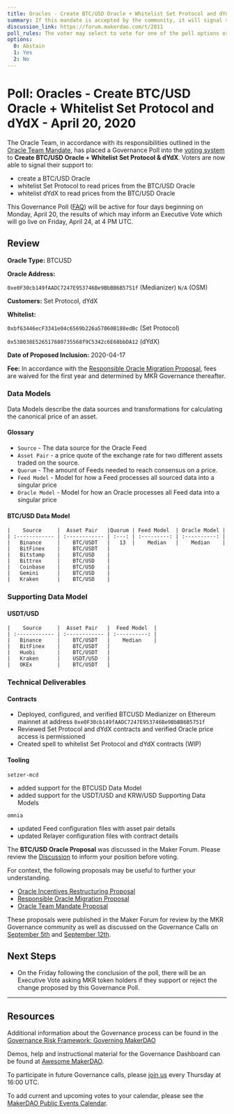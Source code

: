 ```yaml
---
title: Oracles - Create BTC/USD Oracle + Whitelist Set Protocol and dYdX - April 20, 2020
summary: If this mandate is accepted by the community, it will signal support for the proposal and for the general scope of the initiatives outlined in the proposal.
discussion_link: https://forum.makerdao.com/t/2011
poll_rules: The voter may select to vote for one of the poll options or they may elect to abstain from the poll entirely
options:
  0: Abstain
  1: Yes
  2: No
---
```


# Poll: Oracles - Create BTC/USD Oracle + Whitelist Set Protocol and dYdX - April 20, 2020

The Oracle Team, in accordance with its responsibilities outlined in the [Oracle Team Mandate](https://www.notion.so/makerdao/BTCUSD-ETHBTC-Oracle-Proposal-d1a7b080be044da89bd73554f49f6ad0#479a604e5b8c4a40afeb695852829543), has placed a Governance Poll into the [voting system](https://vote.makerdao.com/polling) to **Create BTC/USD Oracle + Whitelist Set Protocol & dYdX**. Voters are now able to signal their support to:

- create a BTC/USD Oracle
- whitelist Set Protocol to read prices from the BTC/USD Oracle
- whitelist dYdX to read prices from the BTC/USD Oracle

This Governance Poll ([FAQ](https://community-development.makerdao.com/makerdao-scd-faqs/scd-faqs/governance)) will be active for four days beginning on Monday, April 20, the results of which may inform an Executive Vote which will go live on Friday, April 24, at 4 PM UTC.

## Review

**Oracle Type:** BTCUSD

**Oracle Address:**

`0xe0F30cb149fAADC7247E953746Be9BbBB6B5751f` (Medianizer)
`N/A` (OSM)

**Customers:** Set Protocol, dYdX

**Whitelist:**

`0xbf63446ecF3341e04c6569b226a57860B188edBc` (Set Protocol)

`0x538038E526517680735568f9C5342c6E68bbDA12` (dYdX)

**Date of Proposed Inclusion:** 2020-04-17

**Fee:** In accordance with the [Responsible Oracle Migration Proposal](https://forum.makerdao.com/t/509), fees are waived for the first year and determined by MKR Governance thereafter.

### Data Models

Data Models describe the data sources and transformations for calculating the canonical price of an asset.

#### Glossary

- `Source` - The data source for the Oracle Feed
- `Asset Pair` - a price quote of the exchange rate for two different assets traded on the source.
- `Quorum` - The amount of Feeds needed to reach consensus on a price.
- `Feed Model` - Model for how a Feed processes all sourced data into a singular price
- `Oracle Model` - Model for how an Oracle processes all Feed data into a singular price

#### BTC/USD Data Model

    |    Source     |  Asset Pair   |Quorum | Feed Model  | Oracle Model |
    | :------------ | :------------ | :---: | :---------: | :----------: |
    |   Binance     |    BTC/USDT   |   13  |    Median   |    Median    |
    |   BitFinex    |    BTC/USDT   |
    |   Bitstamp    |    BTC/USD    |
    |   Bittrex     |    BTC/USD    |
    |   Coinbase    |    BTC/USD    |
    |   Gemini      |    BTC/USD    |
    |   Kraken      |    BTC/USD    |

### Supporting Data Model

#### USDT/USD

    |    Source     |  Asset Pair   |  Feed Model  |
    | :------------ | :------------ | :----------: |
    |   Binance     |    BTC/USDT   |    Median    |
    |   BitFinex    |    BTC/USDT   |
    |   Huobi       |    BTC/USDT   |
    |   Kraken      |    USDT/USD   |
    |   OKEx        |    BTC/USDT   |

### Technical Deliverables

#### Contracts

- Deployed, configured, and verified BTCUSD Medianizer on Ethereum mainnet at address `0xe0F30cb149fAADC7247E953746Be9BbBB6B5751f`
- Reviewed Set Protocol and dYdX contracts and verified Oracle price access is permissioned
- Created spell to whitelist Set Protocol and dYdX contracts (WIP)

#### Tooling

`setzer-mcd`

- added support for the BTCUSD Data Model
- added support for the USDT/USD and KRW/USD Supporting Data Models

`omnia`

- updated Feed configuration files with asset pair details
- updated Relayer configuration files with contract details

The **BTC/USD Oracle Proposal** was discussed in the Maker Forum. Please review the [Discussion](https://forum.makerdao.com/t/2011) to inform your position before voting.

For context, the following proposals may be useful to further your understanding.

- [Oracle Incentives Restructuring Proposal](https://forum.makerdao.com/t/476)
- [Responsible Oracle Migration Proposal](https://forum.makerdao.com/t/509)
- [Oracle Team Mandate Proposal](https://forum.makerdao.com/t/443)

These proposals were published in the Maker Forum for review by the MKR Governance community as well as discussed on the Governance Calls on [September 5th](https://www.youtube.com/watch?v=7jKNv8DMxmQ&t=2356) and [September 12th](https://www.youtube.com/watch?v=gqVnwOL42hQ).

## Next Steps

- On the Friday following the conclusion of the poll, there will be an Executive Vote asking MKR token holders if they support or reject the change proposed by this Governance Poll.

---

## Resources

Additional information about the Governance process can be found in the [Governance Risk Framework: Governing MakerDAO](https://community-development.makerdao.com/governance/governance-risk-framework)

Demos, help and instructional material for the Governance Dashboard can be found at [Awesome MakerDAO](https://awesome.makerdao.com/#voting).

To participate in future Governance calls, please [join us](https://community-development.makerdao.com/governance/governance-and-risk-meetings) every Thursday at 16:00 UTC.

To add current and upcoming votes to your calendar, please see the [MakerDAO Public Events Calendar](https://calendar.google.com/calendar/embed?src=makerdao.com_3efhm2ghipksegl009ktniomdk%40group.calendar.google.com&ctz=America%2FLos_Angeles).
